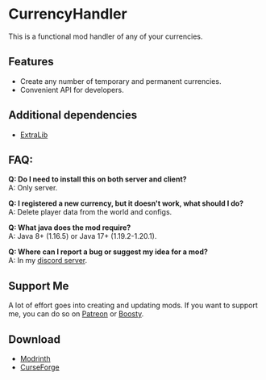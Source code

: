 # CurrencyHandler
This is a functional mod handler of any of your currencies.

## Features
* Create any number of temporary and permanent currencies.
* Convenient API for developers.

## Additional dependencies
* [ExtraLib](https://modrinth.com/mod/extralib)

## FAQ:
**Q: Do I need to install this on both server and client?**  
A: Only server.

**Q: I registered a new currency, but it doesn't work, what should I do?**  
A: Delete player data from the world and configs.

**Q: What java does the mod require?**  
A: Java 8+ (1.16.5) or Java 17+ (1.19.2-1.20.1).

**Q: Where can I report a bug or suggest my idea for a mod?**     
A: In my [discord server](https://discord.gg/VSGEVagRPq).

## Support Me
A lot of effort goes into creating and updating mods. If you want to support me, you can do so on [Patreon](https://www.patreon.com/Vecoo) or [Boosty](https://boosty.to/vecoo).

## Download
* [Modrinth](https://modrinth.com/mod/currencyhandler)
* [CurseForge](https://www.curseforge.com/minecraft/mc-mods/currencyhandler)
